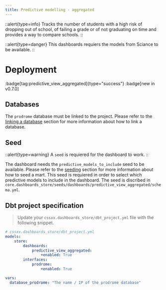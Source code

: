 ```yaml
---
title: Predictive modelling - aggregated
---
```


::alert{type=info}
Tracks the number of students with a high risk of dropping out of school, of failing a grade or of not graduating on time and provides a way to compare schools.
::

::alert{type=danger}
This dashboards requiers the models from Sciance to be available.
::


# Deployment 
:badge[tag:predictive_view_aggregated]{type="success"}
:badge[new in v0.7.0]

## Databases 

The `prodrome` database must be linked to the project. Please refer to the [linking a database](/using/configuration/linking) section for more information about how to link a database.

## Seed

::alert{type=warning}
A `seed` is requiered for the dashboard to work.
::

The dashboard needs the `predictive_models_to_include` seed to be available. Please refer to the [seeding](/using/configuration/adapts-seeds) section for more information about how to seed a mart. This seed is requiered in order to select which predictive models to include in the dashboard.
The seed is discribed in `core.dashboards_store/seeds/dashboards/predictive_view_aggregated/schema.yml`.


## Dbt project specification
> Update your `cssxx.dashboards_store/dbt_project.yml` file with the following snippet.

```yaml
# cssxx.dashboards_store/dbt_project.yml
models:
    store:
        dashboards:                                   
            predictive_view_aggregated:
                +enabled: True
        interfaces:
            prodrome:
                +enabled: True

vars:
  database_prodrome: "The name / IP of the prodrome database"
```
